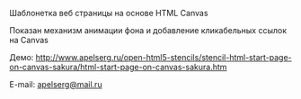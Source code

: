Шаблонетка веб страницы на основе HTML Canvas

Показан механизм анимации фона и добавление кликабельных ссылок на Canvas

Демо: http://www.apelserg.ru/open-html5-stencils/stencil-html-start-page-on-canvas-sakura/html-start-page-on-canvas-sakura.htm

E-mail: apelserg@mail.ru
